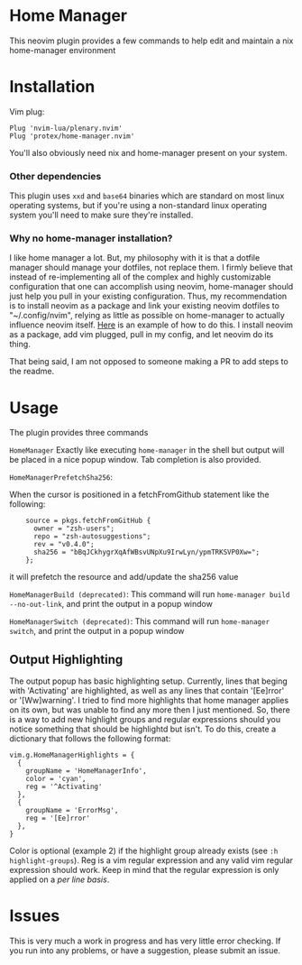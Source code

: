 # Home Manager
This neovim plugin provides a few commands to help edit and maintain a nix home-manager environment

# Installation
Vim plug:
```
Plug 'nvim-lua/plenary.nvim'
Plug 'protex/home-manager.nvim'
```

You'll also obviously need nix and home-manager present on your system.

### Other dependencies
This plugin uses `xxd` and `base64` binaries which are standard on most linux operating systems, but if you're using a non-standard linux operating system you'll need to make sure they're installed.

### Why no home-manager installation?
I like home manager a lot. But, my philosophy with it is that a dotfile manager should manage your dotfiles, not replace them. I firmly believe that instead of re-implementing all of the complex and highly customizable configuration that one can accomplish using neovim, home-manager should just help you pull in your existing configuration. Thus, my recommendation is to install neovim as a package and link your existing neovim dotfiles to "~/.config/nvim", relying as little as possible on home-manager to actually influence neovim itself. [Here](https://github.com/protex/home/blob/master/home.nix) is an example of how to do this. I install neovim as a package, add vim plugged, pull in my config, and let neovim do its thing.

That being said, I am not opposed to someone making a PR to add steps to the readme.

# Usage
The plugin provides three commands 

`HomeManager`
Exactly like executing `home-manager` in the shell but output will be placed in a nice popup window. Tab completion is also provided.

`HomeManagerPrefetchSha256`:

When the cursor is positioned in a fetchFromGithub statement like the following:
```
    source = pkgs.fetchFromGitHub {
      owner = "zsh-users";
      repo = "zsh-autosuggestions";
      rev = "v0.4.0";
      sha256 = "bBqJCkhygrXqAfWBsvUNpXu9IrwLyn/ypmTRKSVP0Xw=";
    };
```
it will prefetch the resource and add/update the sha256 value

`HomeManagerBuild (deprecated)`:
This command will run `home-manager build --no-out-link`, and print the output in a popup window

`HomeManagerSwitch (deprecated)`:
This command will run `home-manager switch`, and print the output in a popup window


## Output Highlighting
The output popup has basic highlighting setup. Currently, lines that beging with 'Activating' are highlighted, as well as any lines that contain '[Ee]rror' or '[Ww]warning'. I tried to find more highlights that home manager applies on its own, but was unable to find any more then I just mentioned. So, there is a way to add new highlight groups and regular expressions should you notice something that should be highlightd but isn't. To do this, create a dictionary that follows the following format:
```
vim.g.HomeManagerHighlights = {
  {
    groupName = 'HomeManagerInfo',
    color = 'cyan',
    reg = '^Activating'
  },
  {
    groupName = 'ErrorMsg',
    reg = '[Ee]rror'
  },
}
```
Color is optional (example 2) if the highlight group already exists (see `:h highlight-groups`). Reg is a vim regular expression and any valid vim regular expression should work. Keep in mind that the regular expression is only applied on a *per line basis*.

# Issues
This is very much a work in progress and has very little error checking. If you run into any problems, or have a suggestion, please submit an issue.



